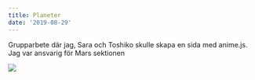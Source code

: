 ```yaml
---
title: Planeter
date: '2019-08-29'
---
```


Grupparbete där jag, Sara och Toshiko skulle skapa en sida med anime.js. Jag var ansvarig för Mars sektionen

<a href="https://tocico.github.io/group8/" target="_blank">
<img src="/img/Planeter.png" frameborder="0" allowfullscreen>
</a>
